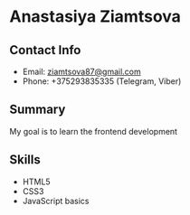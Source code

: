# Anastasiya Ziamtsova

## Contact Info

- Email: ziamtsova87@gmail.com
- Phone: +375293835335 (Telegram, Viber)

## Summary

My goal is to learn the frontend development

## Skills

- HTML5
- CSS3
- JavaScript basics